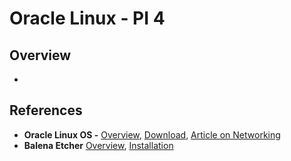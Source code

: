 # Oracle Linux - PI 4

## Overview
- 

## References
- **Oracle Linux OS -** [Overview](https://docs.oracle.com/en/learn/oracle-linux-install-rpi/#prepare-the-installation-media), [Download](https://www.oracle.com/linux/downloads/linux-arm-downloads.html), [Article on Networking](https://community.ibm.com/community/user/cloud/blogs/alexei-karve/2022/11/27/microshift-27)
- **Balena Etcher** [Overview](https://etcher.balena.io/), [Installation](https://geraldonit.com/2019/08/11/how-to-install-oracle-linux-on-a-raspberry-pi-the-easy-way/)
